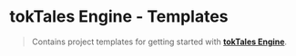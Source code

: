 # tokTales Engine - Templates

> Contains project templates for getting started with **[tokTales Engine](https://github.com/Tokelon/tokTales)**.
